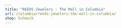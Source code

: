 ```yaml
---
title: "REEDS Jewelers - The Mall in Columbia"
url: /columbia/reeds-jewelers-the-mall-in-columbia/
shop: Schmuck
---
```

